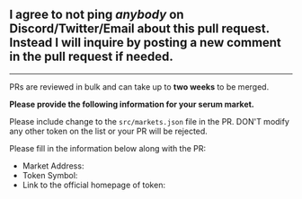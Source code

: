 ## I agree to not ping _anybody_ on Discord/Twitter/Email about this pull request. Instead I will inquire by posting a new comment in the pull request if needed.

---

PRs are reviewed in bulk and can take up to **two weeks** to be merged.

**Please provide the following information for your serum market.**

Please include change to the `src/markets.json` file in the PR.
DON'T modify any other token on the list or your PR will be rejected.

Please fill in the information below along with the PR:

- Market Address:
- Token Symbol:
- Link to the official homepage of token:
